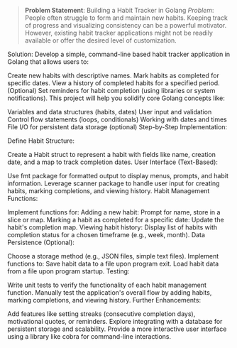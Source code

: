 >**Problem Statement**: Building a Habit Tracker in Golang
>*Problem*: People often struggle to form and maintain new habits. Keeping track of progress and visualizing consistency can be a powerful motivator. However, existing habit tracker applications might not be readily available or offer the desired level of customization.

Solution: Develop a simple, command-line based habit tracker application in Golang that allows users to:

Create new habits with descriptive names.
Mark habits as completed for specific dates.
View a history of completed habits for a specified period.
(Optional) Set reminders for habit completion (using libraries or system notifications).
This project will help you solidify core Golang concepts like:

Variables and data structures (habits, dates)
User input and validation
Control flow statements (loops, conditionals)
Working with dates and times
File I/O for persistent data storage (optional)
Step-by-Step Implementation:

Define Habit Structure:

Create a Habit struct to represent a habit with fields like name, creation date, and a map to track completion dates.
User Interface (Text-Based):

Use fmt package for formatted output to display menus, prompts, and habit information.
Leverage scanner package to handle user input for creating habits, marking completions, and viewing history.
Habit Management Functions:

Implement functions for:
Adding a new habit: Prompt for name, store in a slice or map.
Marking a habit as completed for a specific date: Update the habit's completion map.
Viewing habit history: Display list of habits with completion status for a chosen timeframe (e.g., week, month).
Data Persistence (Optional):

Choose a storage method (e.g., JSON files, simple text files).
Implement functions to:
Save habit data to a file upon program exit.
Load habit data from a file upon program startup.
Testing:

Write unit tests to verify the functionality of each habit management function.
Manually test the application's overall flow by adding habits, marking completions, and viewing history.
Further Enhancements:

Add features like setting streaks (consecutive completion days), motivational quotes, or reminders.
Explore integrating with a database for persistent storage and scalability.
Provide a more interactive user interface using a library like cobra for command-line interactions.
